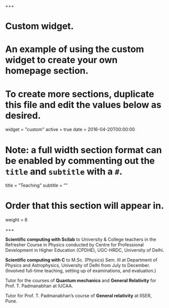 +++
# Custom widget.
# An example of using the custom widget to create your own homepage section.
# To create more sections, duplicate this file and edit the values below as desired.
widget = "custom"
active = true
date = 2016-04-20T00:00:00

# Note: a full width section format can be enabled by commenting out the `title` and `subtitle` with a `#`.
title = "Teaching"
subtitle = ""

# Order that this section will appear in.
weight = 6

+++

**Scientific computing with Scilab** to University & College teachers
in the Refresher Course in Physics conducted by Centre for Professional Development in Higher Education (CPDHE), UGC-HRDC, University of Delhi.

**Scientific computing with C** to M.Sc. (Physics) Sem. III at Department of Physics and Astrophysics, University of Delhi from July to December. (Involved full-time teaching, setting up of examinations, and evaluation.)

Tutor for the courses of **Quantum mechanics** and **General Relativity** for Prof. T. Padmanabhan at IUCAA.

Tutor for Prof. T. Padmanabhan’s course of **General relativity** at IISER, Pune.

